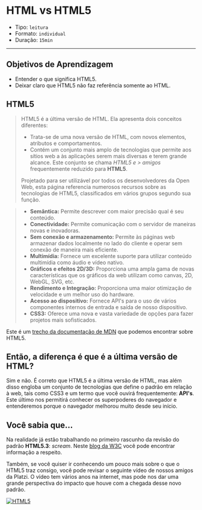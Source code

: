 # HTML vs HTML5

- Tipo: `leitura`
- Formato: `individual`
- Duração: `15min`

***

## Objetivos de Aprendizagem

- Entender o que significa HTML5.
- Deixar claro que HTML5 não faz referência somente ao HTML.

## HTML5

> HTML5 é a última versão de HTML. Ela apresenta dois conceitos diferentes:
>
> - Trata-se de uma nova versão de HTML, com novos elementos, atributos e comportamentos.
> - Contém um conjunto mais amplo de tecnologias que permite aos sítios web a às aplicações serem mais diversas e terem grande alcance. Este conjunto se chama _HTML5 e > amigos_ frequentemente reduzido para **HTML5**.
>
> Projetado para ser utilizável por todos os desenvolvedores da Open Web, esta página referencia numerosos recursos sobre as tecnologias de HTML5, classificados em vários grupos segundo sua função.

> - **Semântica:** Permite descrever com maior precisão qual é seu conteúdo.
> - **Conectividade:** Permite comunicação com o servidor de maneiras novas e inovadoras.
> - **Sem conexão e armazenamento:** Permite às páginas web armazenar dados localmente no lado do cliente e operar sem conexão de maneira mais eficiente.
> - **Multimídia:** Fornece um excelente suporte para utilizar conteúdo multimídia como áudio e vídeo nativo.
> - **Gráficos e efeitos 2D/3D:** Proporciona uma ampla gama de novas características que os gráficos da web utilizam como canvas, 2D, WebGL, SVG, etc.
> - **Rendimento e Integração:** Proporciona uma maior otimização de velocidade e um melhor uso do hardware.
> - **Acesso ao dispositivo:** Fornece API's para o uso de vários componentes internos de entrada e saída de nosso dispositivo.
> - **CSS3:** Oferece uma nova e vasta variedade de opções para fazer projetos mais sofisticados.
 
Este é um [trecho da documentação de MDN](https://developer.mozilla.org/pt-BR/docs/Web/HTML/HTML5) que podemos encontrar sobre HTML5.

## Então, a diferença é que é a última versão de HTML?

Sim e não. É correto que HTML5 é a última versão de HTML, mas além disso engloba um conjunto de tecnologias que define o padrão em relação à web, tais como CSS3 e um termo que você ouvirá frequentemente: **API's**. Este último nos permitirá conhecer os superpoderes do navegador e entenderemos porque o navegador melhorou muito desde seu início.

## Você sabia que...

Na realidade já estão trabalhando no primeiro rascunho da revisão do padrão **HTML5.3**: _scream_. Neste [blog da W3C](https://www.w3.org/blog/2017/12/html-5-2-is-done-html-5-3-is-coming/) você pode encontrar informação a respeito.

Também, se você quiser ir conhecendo um pouco mais sobre o que o HTML5 traz consigo, você pode revisar o seguinte vídeo de nossos amigos da Platzi. O vídeo tem vários anos na internet, mas pode nos dar uma grande perspectiva do impacto que houve com a chegada desse novo padrão.

[![HTML5](https://img.youtube.com/vi/RBbviZLKEG0/0.jpg)](https://youtu.be/RBbviZLKEG0) 